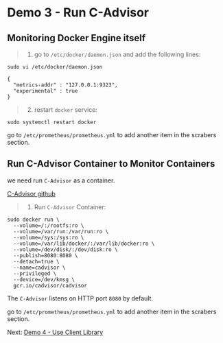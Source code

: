 # Demo 3 - Run C-Advisor

## Monitoring Docker Engine itself

> 1. go to `/etc/docker/daemon.json` and add the following lines:
```
sudo vi /etc/docker/daemon.json

{
  "metrics-addr" : "127.0.0.1:9323",
  "experimental" : true
}
```
> 2.  restart `docker` service:

```
sudo systemctl restart docker
```
go to `/etc/prometheus/prometheus.yml` to add another item in the scrabers section.

## Run C-Advisor Container to Monitor Containers

we need run `C-Advisor` as a container.

[C-Advisor github](https://github.com/google/cadvisor)


> 1. Run `C-Advisor` Container:

```
sudo docker run \
  --volume=/:/rootfs:ro \
  --volume=/var/run:/var/run:ro \
  --volume=/sys:/sys:ro \
  --volume=/var/lib/docker/:/var/lib/docker:ro \
  --volume=/dev/disk/:/dev/disk:ro \
  --publish=8080:8080 \
  --detach=true \
  --name=cadvisor \
  --privileged \
  --device=/dev/kmsg \
  gcr.io/cadvisor/cadvisor
```

The `C-Advisor` listens on HTTP port `8080` by default.

go to `/etc/prometheus/prometheus.yml` to add another item in the scrabers section.

Next: [Demo 4 - Use Client Library](../../demo04/client-library/README.md)
